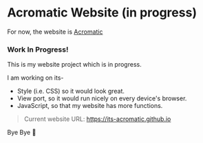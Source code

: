# **Acromatic Website (in progress)**

For now, the website is [Acromatic](https://its-acromatic.github.io)

### **Work In Progress!**

This is my website project which is in progress.

I am working on its-
- Style (i.e. CSS) so it would look great.
- View port, so it would run nicely on every device's browser.
- JavaScript, so that my website has more functions.

>Current website URL:
>https://its-acromatic.github.io

Bye Bye 👋 

